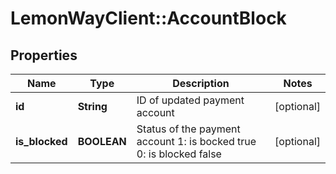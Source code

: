# LemonWayClient::AccountBlock

## Properties
Name | Type | Description | Notes
------------ | ------------- | ------------- | -------------
**id** | **String** | ID of updated payment account | [optional] 
**is_blocked** | **BOOLEAN** | Status of the payment account  1: is bocked true  0: is blocked false | [optional] 


